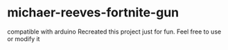 # michaer-reeves-fortnite-gun
compatible with arduino
Recreated this project just for fun. Feel free to use or modify it

